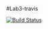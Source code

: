 #Lab3-travis

[![Build Status](https://travis-ci.org/alexshapran-as/lab3-travis.svg?branch=master)](https://travis-ci.org/alexshapran-as/lab3-travis)
